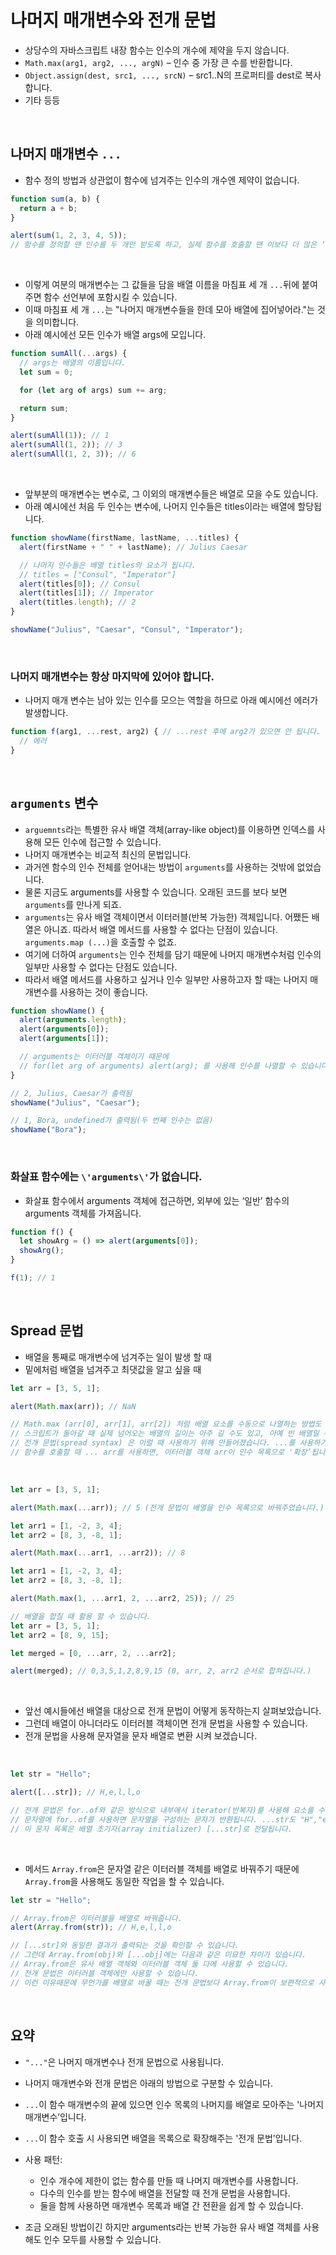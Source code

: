 # 나머지 매개변수와 전개 문법

- 상당수의 자바스크립트 내장 함수는 인수의 개수에 제약을 두지 않습니다.
- `Math.max(arg1, arg2, ..., argN)` – 인수 중 가장 큰 수를 반환합니다.
- `Object.assign(dest, src1, ..., srcN)` – src1..N의 프로퍼티를 dest로 복사합니다.
- 기타 등등

<br>

## 나머지 매개변수 `...`

- 함수 정의 방법과 상관없이 함수에 넘겨주는 인수의 개수엔 제약이 없습니다.

```js
function sum(a, b) {
  return a + b;
}

alert(sum(1, 2, 3, 4, 5));
// 함수를 정의할 땐 인수를 두 개만 받도록 하고, 실제 함수를 호출할 땐 이보다 더 많은 ‘여분의’ 인수를 전달했지만, 에러가 발생하지 않았습니다. 다만 반환 값은 처음 두 개의 인수만을 사용해 계산됩니다.
```

<br>

- 이렇게 여분의 매개변수는 그 값들을 담을 배열 이름을 마침표 세 개 `...`뒤에 붙여주면 함수 선언부에 포함시킬 수 있습니다.
- 이때 마침표 세 개 `...`는 "나머지 매개변수들을 한데 모아 배열에 집어넣어라."는 것을 의미합니다.
- 아래 예시에선 모든 인수가 배열 args에 모입니다.

```js
function sumAll(...args) {
  // args는 배열의 이름입니다.
  let sum = 0;

  for (let arg of args) sum += arg;

  return sum;
}

alert(sumAll(1)); // 1
alert(sumAll(1, 2)); // 3
alert(sumAll(1, 2, 3)); // 6
```

<br>

- 앞부분의 매개변수는 변수로, 그 이외의 매개변수들은 배열로 모을 수도 있습니다.
- 아래 예시에선 처음 두 인수는 변수에, 나머지 인수들은 titles이라는 배열에 할당됩니다.

```js
function showName(firstName, lastName, ...titles) {
  alert(firstName + " " + lastName); // Julius Caesar

  // 나머지 인수들은 배열 titles의 요소가 됩니다.
  // titles = ["Consul", "Imperator"]
  alert(titles[0]); // Consul
  alert(titles[1]); // Imperator
  alert(titles.length); // 2
}

showName("Julius", "Caesar", "Consul", "Imperator");
```

<br>

### 나머지 매개변수는 항상 마지막에 있어야 합니다.

- 나머지 매개 변수는 남아 있는 인수를 모으는 역할을 하므로 아래 예시에선 에러가 발생합니다.

```js
function f(arg1, ...rest, arg2) { // ...rest 후에 arg2가 있으면 안 됩니다.
  // 에러
}
```

<br>

## `arguments` 변수

- `arguemnts`라는 특별한 유사 배열 객체(array-like object)를 이용하면 인덱스를 사용해 모든 인수에 접근할 수 있습니다.
- 나머지 매개변수는 비교적 최신의 문법입니다.
- 과거엔 함수의 인수 전체를 얻어내는 방법이 `arguments`를 사용하는 것밖에 없었습니다.
- 물론 지금도 arguments를 사용할 수 있습니다. 오래된 코드를 보다 보면 `arguments`를 만나게 되죠.
- `arguments`는 유사 배열 객체이면서 이터러블(반복 가능한) 객체입니다. 어쨌든 배열은 아니죠. 따라서 배열 메서드를 사용할 수 없다는 단점이 있습니다. `arguments.map (...)`을 호출할 수 없죠.
- 여기에 더하여 `arguments`는 인수 전체를 담기 때문에 나머지 매개변수처럼 인수의 일부만 사용할 수 없다는 단점도 있습니다.
- 따라서 배열 메서드를 사용하고 싶거나 인수 일부만 사용하고자 할 때는 나머지 매개변수를 사용하는 것이 좋습니다.

```js
function showName() {
  alert(arguments.length);
  alert(arguments[0]);
  alert(arguments[1]);

  // arguments는 이터러블 객체이기 때문에
  // for(let arg of arguments) alert(arg); 를 사용해 인수를 나열할 수 있습니다.
}

// 2, Julius, Caesar가 출력됨
showName("Julius", "Caesar");

// 1, Bora, undefined가 출력됨(두 번째 인수는 없음)
showName("Bora");
```

<br>

### 화살표 함수에는 `\'arguments\'`가 없습니다.

- 화살표 함수에서 arguments 객체에 접근하면, 외부에 있는 ‘일반’ 함수의 arguments 객체를 가져옵니다.

```js
function f() {
  let showArg = () => alert(arguments[0]);
  showArg();
}

f(1); // 1
```

<br>

## Spread 문법

- 배열을 통째로 매개변수에 넘겨주는 일이 발생 할 때
- 밑에처럼 배열을 넘겨주고 최댓값을 알고 싶을 때

```js
let arr = [3, 5, 1];

alert(Math.max(arr)); // NaN

// Math.max (arr[0], arr[1], arr[2]) 처럼 배열 요소를 수동으로 나열하는 방법도 있긴 한데 배열 길이를 알 수 없을 때는 이마저도 불가능합니다.
// 스크립트가 돌아갈 때 실제 넘어오는 배열의 길이는 아주 길 수도 있고, 아예 빈 배열일 수도 있기 때문입니다. 수동으로 이걸 다 처리하다 보면 코드가 지저분해지겠죠.
// 전개 문법(spread syntax) 은 이럴 때 사용하기 위해 만들어졌습니다. ...를 사용하기 때문에 나머지 매개변수와 비슷해 보이지만, 전개 문법은 나머지 매개변수와 반대의 역할을 합니다.
// 함수를 호출할 때 ... arr를 사용하면, 이터러블 객체 arr이 인수 목록으로 '확장’됩니다.
```

<br>

```js
let arr = [3, 5, 1];

alert(Math.max(...arr)); // 5 (전개 문법이 배열을 인수 목록으로 바꿔주었습니다.)

let arr1 = [1, -2, 3, 4];
let arr2 = [8, 3, -8, 1];

alert(Math.max(...arr1, ...arr2)); // 8

let arr1 = [1, -2, 3, 4];
let arr2 = [8, 3, -8, 1];

alert(Math.max(1, ...arr1, 2, ...arr2, 25)); // 25

// 배열을 합칠 때 활용 할 수 있습니다.
let arr = [3, 5, 1];
let arr2 = [8, 9, 15];

let merged = [0, ...arr, 2, ...arr2];

alert(merged); // 0,3,5,1,2,8,9,15 (0, arr, 2, arr2 순서로 합쳐집니다.)
```

<br>

- 앞선 예시들에선 배열을 대상으로 전개 문법이 어떻게 동작하는지 살펴보았습니다.
- 그런데 배열이 아니더라도 이터러블 객체이면 전개 문법을 사용할 수 있습니다.
- 전개 문법을 사용해 문자열을 문자 배열로 변환 시켜 보겠습니다.

<br>

```js
let str = "Hello";

alert([...str]); // H,e,l,l,o

// 전개 문법은 for..of와 같은 방식으로 내부에서 iterator(반복자)를 사용해 요소를 수집합니다.
// 문자열에 for..of를 사용하면 문자열을 구성하는 문자가 반환됩니다. ...str도 "H","e","l","l","o"가 되는데,
// 이 문자 목록은 배열 초기자(array initializer) [...str]로 전달됩니다.
```

<br>

- 메서드 `Array.from`은 문자열 같은 이터러블 객체를 배열로 바꿔주기 때문에 `Array.from`을 사용해도 동일한 작업을 할 수 있습니다.

```js
let str = "Hello";

// Array.from은 이터러블을 배열로 바꿔줍니다.
alert(Array.from(str)); // H,e,l,l,o

// [...str]와 동일한 결과가 출력되는 것을 확인할 수 있습니다.
// 그런데 Array.from(obj)와 [...obj]에는 다음과 같은 미묘한 차이가 있습니다.
// Array.from은 유사 배열 객체와 이터러블 객체 둘 다에 사용할 수 있습니다.
// 전개 문법은 이터러블 객체에만 사용할 수 있습니다.
// 이런 이유때문에 무언가를 배열로 바꿀 때는 전개 문법보다 Array.from이 보편적으로 사용됩니다.
```

<br>

## 요약

- `"..."`은 나머지 매개변수나 전개 문법으로 사용됩니다.
- 나머지 매개변수와 전개 문법은 아래의 방법으로 구분할 수 있습니다.
- `...`이 함수 매개변수의 끝에 있으면 인수 목록의 나머지를 배열로 모아주는 '나머지 매개변수’입니다.
- `...`이 함수 호출 시 사용되면 배열을 목록으로 확장해주는 '전개 문법’입니다.
- 사용 패턴:

  - 인수 개수에 제한이 없는 함수를 만들 때 나머지 매개변수를 사용합니다.
  - 다수의 인수를 받는 함수에 배열을 전달할 때 전개 문법을 사용합니다.
  - 둘을 함께 사용하면 매개변수 목록과 배열 간 전환을 쉽게 할 수 있습니다.

- 조금 오래된 방법이긴 하지만 arguments라는 반복 가능한 유사 배열 객체를 사용해도 인수 모두를 사용할 수 있습니다.
